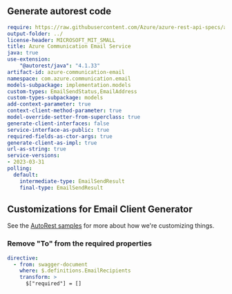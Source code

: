 ## Generate autorest code

```yaml
require: https://raw.githubusercontent.com/Azure/azure-rest-api-specs/ac29c822ecd5f6054cd17c46839e7c04a1114c6d/specification/communication/data-plane/Email/readme.md
output-folder: ../
license-header: MICROSOFT_MIT_SMALL
title: Azure Communication Email Service
java: true
use-extension:
    "@autorest/java": "4.1.33"
artifact-id: azure-communication-email
namespace: com.azure.communication.email
models-subpackage: implementation.models
custom-types: EmailSendStatus,EmailAddress
custom-types-subpackage: models
add-context-parameter: true
context-client-method-parameter: true
model-override-setter-from-superclass: true
generate-client-interfaces: false
service-interface-as-public: true
required-fields-as-ctor-args: true
generate-client-as-impl: true
url-as-string: true
service-versions:
- 2023-03-31
polling:
  default:
    intermediate-type: EmailSendResult
    final-type: EmailSendResult
```

## Customizations for Email Client Generator

See the [AutoRest samples](https://github.com/Azure/autorest/tree/master/Samples/3b-custom-transformations)
for more about how we're customizing things.

### Remove "To" from the required properties

```yaml
directive:
  - from: swagger-document
    where: $.definitions.EmailRecipients
    transform: >
      $["required"] = []
```
